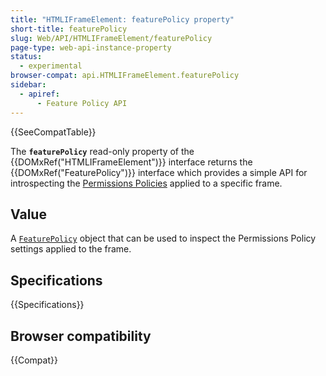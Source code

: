 ```yaml
---
title: "HTMLIFrameElement: featurePolicy property"
short-title: featurePolicy
slug: Web/API/HTMLIFrameElement/featurePolicy
page-type: web-api-instance-property
status:
  - experimental
browser-compat: api.HTMLIFrameElement.featurePolicy
sidebar:
  - apiref:
      - Feature Policy API
---
```


{{SeeCompatTable}}

The **`featurePolicy`** read-only
property of the {{DOMxRef("HTMLIFrameElement")}} interface returns the
{{DOMxRef("FeaturePolicy")}} interface which provides a simple API for introspecting
the [Permissions Policies](/en-US/docs/Web/HTTP/Guides/Permissions_Policy) applied to a specific frame.

## Value

A [`FeaturePolicy`](/en-US/docs/Web/API/FeaturePolicy) object
that can be used to inspect the Permissions Policy settings applied to the frame.

## Specifications

{{Specifications}}

## Browser compatibility

{{Compat}}
